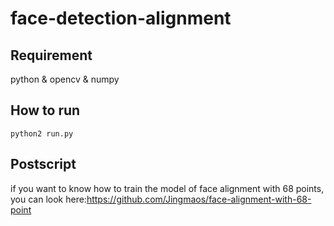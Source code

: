 # face-detection-alignment
 
## Requirement

python & opencv & numpy




## How to run 

`python2 run.py` 

## Postscript
if you want to know how to train the model of face alignment with 68 points, you can look here:https://github.com/Jingmaos/face-alignment-with-68-point
